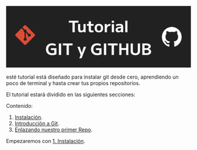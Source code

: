 <img src='./assets/Titular.png'>

esté tutorial está diseñado para instalar git desde cero, aprendiendo un poco de terminal y hasta crear tus propios repositorios.

El tutorial estará dividido en las siguientes secciones:

Contenido:
1. <a href='1_Instalacion.md'>Instalación</a>.
2. <a href='2_Introduccion.md'>Introducción a Git</a>.
3. <a href='3_Enlace.md'>Enlazando nuestro primer Repo</a>.
<!-- 3. <a href='4_Modificando_archivos.md'>Modificando archivos</a>. -->
<!-- 4. Crear presentación en Github -->

Empezaremos con <a href='1_ Instalacion.md'>1. Instalación</a>.




